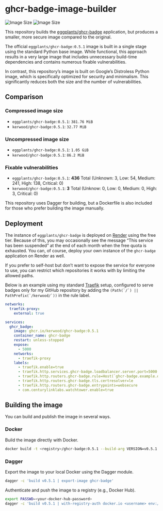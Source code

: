 # ghcr-badge-image-builder
![Image Size](https://ghcr-badge.linuxnet.io/kerwood/ghcr-badge/latest_tag?color=%2344cc11&ignore=latest&label=version) ![Image Size](https://ghcr-badge.linuxnet.io/kerwood/ghcr-badge/size?color=%2344cc11&tag=latest&label=image+size)

This repository builds the [eggplants/ghcr-badge](https://github.com/eggplants/ghcr-badge) application, but produces a smaller, more secure image compared to the original.

The official `eggplants/ghcr-badge:0.5.1` image is built in a single stage using the standard Python base image.
While functional, this approach results in a very large image that includes unnecessary build-time dependencies and contains numerous fixable vulnerabilities.

In contrast, this repository’s image is built on Google’s Distroless Python image, which is specifically optimized for security and minimalism.
This significantly reduces both the size and the number of vulnerabilities.

## Comparison

### Compressed image size
- `eggplants/ghcr-badge:0.5.1`: `381.76 MiB`
- `kerwood/ghcr-badge:0.5.1`: `32.77 MiB`

### Uncompressed image size
- `eggplants/ghcr-badge:0.5.1`: `1.05 GiB`
- `kerwood/ghcr-badge:0.5.1`: `86.2 MiB`

### Fixable vulnerabilities
- `eggplants/ghcr-badge:0.5.1`: **436** Total (Unknown: 3, Low: 54, Medium: 241, High: 138, Critical: 0)
- `kerwood/ghcr-badge:0.5.1`: **3** Total (Unknow: 0, Low: 0, Medium: 0, High: 3, Critical: 0)

This repository uses Dagger for building, but a Dockerfile is also included for those who prefer building the image manually.

## Deployment

The instance of `eggplants/ghcr-badge` is deployed on [Render](https://render.com/) using the free tier.
Because of this, you may occasionally see the message “This service has been suspended” at the end of each month when the free quota is exhausted.
You can, of course, deploy your own instance of the `ghcr-badge` application on Render as well.

If you prefer to self-host but don’t want to expose the service for everyone to use, you can restrict which repositories it works with by limiting the allowed paths.

Below is an example using my standard [Traefik](https://linuxblog.xyz/posts/traefik-3-docker-compose/) setup, configured to serve badges only for my GitHub repository by adding the ``(Path(`/`) || PathPrefix(`/kerwood/`))`` in the rule label.
```yaml
networks:
  traefik-proxy:
    external: true

services:
  ghcr_badge:
    image: ghcr.io/kerwood/ghcr-badge:0.5.1
    container_name: ghcr-badge
    restart: unless-stopped
    expose:
      - 5000
    networks:
      - traefik-proxy
    labels:
      - traefik.enable=true
      - traefik.http.services.ghcr-badge.loadbalancer.server.port=5000
      - traefik.http.routers.ghcr-badge.rule=Host(`ghcr-badge.example.org`) && (Path(`/`) || PathPrefix(`/kerwood/`))
      - traefik.http.routers.ghcr-badge.tls.certresolver=le
      - traefik.http.routers.ghcr-badge.entrypoints=websecure
      - com.centurylinklabs.watchtower.enable=true
```

## Building the image
You can build and publish the image in several ways.

### Docker
Build the image directly with Docker.
```sh
docker build -t <registry>/ghcr-badge:0.5.1 --build-arg VERSION=v0.5.1 .
```

### Dagger
Export the image to your local Docker using the Dagger module.

```sh
dagger -c 'build v0.5.1 | export-image ghcr-badge'
```

Authenticate and push the image to a registry (e.g., Docker Hub).
```sh
export PASSWD=<your-docker-hub-password>
dagger -c 'build v0.5.1 | with-registry-auth docker.io <username> env://PASSWD | publish docker.io/<username>/ghcr-badge'
```
